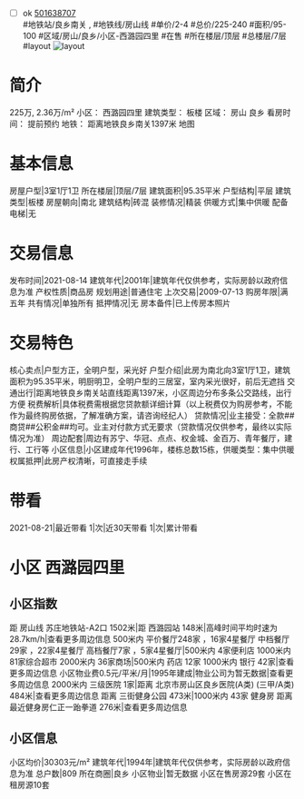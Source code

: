 - [ ] ok [501638707](https://bj.5i5j.com/ershoufang/501638707.html)  
 #地铁站/良乡南关 ,  #地铁线/房山线
#单价/2-4 #总价/225-240 #面积/95-100   #区域/房山/良乡/小区-西潞园四里 #在售 #所在楼层/顶层 #总楼层/7层 #layout 
![layout](http://image2a.5i5j.com/scm/HOUSE_CUSTOMER/7631c034a9ea450093cee892cde0aafe.jpg_P5.jpg) 
# 简介 
 225万,  2.36万/m² 
小区： 西潞园四里
建筑类型： 板楼
区域： 房山 良乡
看房时间： 提前预约
地铁： 距离地铁良乡南关1397米 地图
# 基本信息 
 房屋户型|3室1厅1卫
所在楼层|顶层/7层
建筑面积|95.35平米
户型结构|平层
建筑类型|板楼
房屋朝向|南北
建筑结构|砖混
装修情况|精装
供暖方式|集中供暖
配备电梯|无
# 交易信息 
 发布时间|2021-08-14
建筑年代|2001年|建筑年代仅供参考，实际房龄以政府信息为准
产权性质|商品房
规划用途|普通住宅
上次交易|2009-07-13
购房年限|满五年
共有情况|单独所有
抵押情况|无
房本备件|已上传房本照片
# 交易特色 
 核心卖点|户型方正，全明户型，采光好
户型介绍|此房为南北向3室1厅1卫，建筑面积为95.35平米，明厨明卫，全明户型的三居室，室内采光很好，前后无遮挡
交通出行|距离地铁良乡南关站直线距离1397米，小区周边分布多条公交路线，出行方便
税费解析|具体税费需根据您贷款额详细计算（以上税费仅为购房参考，不能作为最终购房依据，了解准确方案，请咨询经纪人）
贷款情况|业主接受：全款##商贷##公积金##均可。业主对付款方式无要求（贷款情况仅供参考，最终以实际情况为准）
周边配套|周边有苏宁、华冠、点点、权金城、金百万、青年餐厅，建行、工行等
小区信息|小区建成年代1996年，楼栋总数15栋，供暖类型：集中供暖
权属抵押|此房产权清晰，可直接走手续
# 带看 
 2021-08-21|最近带看	 1|次|近30天带看	 1|次|累计带看
# 小区 西潞园四里
## 小区指数 
 距 房山线 苏庄地铁站-A2口 1502米|距 西潞园站 148米|高峰时间平均时速为28.7km/h|查看更多周边信息
500米内 平价餐厅248家 ，16家4星餐厅
中档餐厅29家 ，22家4星餐厅
高档餐厅7家 ，5家4星餐厅|500米内 4家便利店
1000米内 81家综合超市
2000米内 36家商场|500米内 药店 12家
1000米内 银行 42家|查看更多周边信息
小区物业费0.5元/平米/月|1995年建成|物业公司为暂无数据|查看更多周边信息
2000米内 三级医院 1家|距离 北京市房山区良乡医院(A类) (三甲/A类) 484米|查看更多周边信息
距离 三街健身公园 473米|1000米内 43家 健身房
距离最近健身房仁正一跆拳道 276米|查看更多周边信息
## 小区信息 
 小区均价|30303元/m²
建筑年代|1994年|建筑年代仅供参考，实际房龄以政府信息为准
总户数|809
所在商圈|良乡
小区物业|暂无数据
小区在售房源29套
小区在租房源10套
